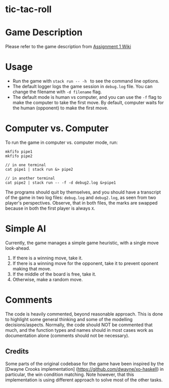 # tic-tac-roll

# Game Description

Please refer to the game description from [Assignment 1 Wiki](https://git.gvk.idi.ntnu.no/course/prog2006/prog2006-2021/-/wikis/Tasks/Assignment-1:-tic-tac-roll)

# Usage

* Run the game with `stack run -- -h ` to see the command line options.
* The default logger logs the game session in `debug.log` file. You can change the filename with `-d filename` flag.
* The default mode is human vs computer, and you can use the `-f` flag to make the computer to take the first move. 
  By default, computer waits for the human (opponent) to make the first move.

  
# Computer vs. Computer

To run the game in computer vs. computer mode, run:
```
mkfifo pipe1
mkfifo pipe2

// in one terminal
cat pipe1 | stack run &> pipe2

// in another terminal
cat pipe2 | stack run -- -f -d debug2.log &>pipe1
```

The programs should quit by themselves, and you should have a transcript 
of the game in two log files: `debug.log` and 
`debug2.log`, as seen from two player's perspectives. Observe, that in both files, 
the marks are swapped because in both the first player is always `X`.  


# Simple AI

Currently, the game manages a simple game heuristic, with a single move look-ahead.

1. If there is a winning move, take it.
2. If there is a winning move for the opponent, take it to prevent oponent making that move.
3. If the middle of the board is free, take it.
4. Otherwise, make a random move. 


# Comments

The code is heavily commented, beyond reasonable approach. 
This is done to highlight some general thinking and
some of the modelling decisions/aspects. 
Normally, the code should NOT be commented that much, and the function types and names
should in most cases work as documentation alone (comments should not be necessary).


## Credits

Some parts of the original codebase for the game have been inspired by the [Dwayne Crooks implementation]
(https://github.com/dwayne/xo-haskell) in particular, the win condition matching. 
Note however, that this implementation is using different approach to solve most of the other tasks.

